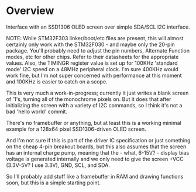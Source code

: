 # Overview

Interface with an SSD1306 OLED screen over simple SDA/SCL I2C interface.

NOTE: While STM32F303 linker/boot/etc files are present, this will almost certainly only work with the STM32F030 - and maybe only the 20-pin package. You'll probably need to adjust the pin numbers, Alternate Function modes, etc for other chips. Refer to their datasheets for the appropriate values. Also, the TIMINGR register value is set up for 100KHz 'standard mode' I2C speed on a 48MHz peripheral clock. I'm sure 400KHz would work fine, but I'm not super concerned with performance at this moment and 100KHz is easier to catch on a scope.

This is very much a work-in-progress; currently it just writes a blank screen of '1's, turning all of the monochrome pixels on. But it does that after initializing the screen with a variety of I2C commands, so I think it's not a bad 'hello world' commit.

There's no framebuffer or anything, but at least this is a working minimal example for a 128x64 pixel SSD1306-driven OLED screen.

And I'm not sure if this is part of the driver IC specification or just something on the cheap 4-pin breakout boards, but this also assumes that the screen has an internal charge pump, meaning that the - what, 6-15V? - display bias voltage is generated internally and we only need to give the screen +VCC (3.3V-5V? I use 3.3V), GND, SCL, and SDA.

So I'll probably add stuff like a framebuffer in RAM and drawing functions soon, but this is a simple starting point.
